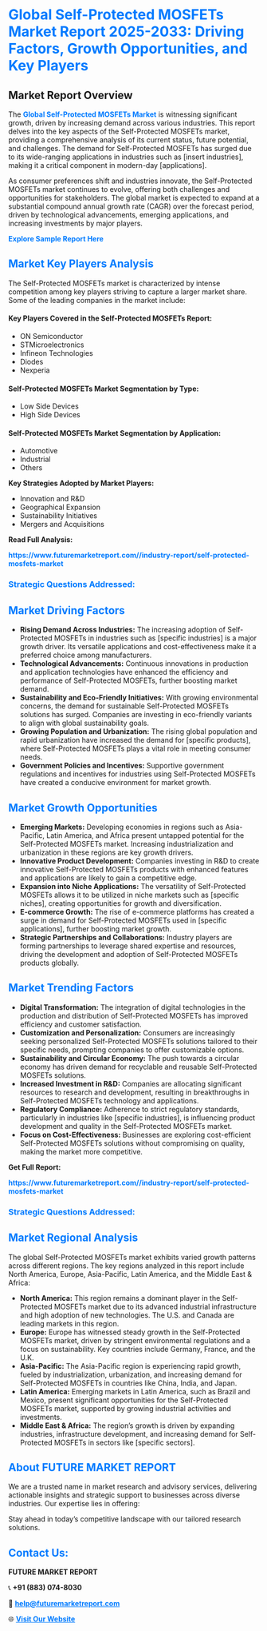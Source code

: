 <h1 style="color: #007BFF;">Global Self-Protected MOSFETs Market Report 2025-2033: Driving Factors, Growth Opportunities, and Key Players</h1>

<section id="overview">
<h2>Market Report Overview</h2>
<p>The <a href="https://www.futuremarketreport.com//industry-report/self-protected-mosfets-market" style="color: #007BFF; text-decoration: none;"><strong>Global Self-Protected MOSFETs Market</strong></a> is witnessing significant growth, driven by increasing demand across various industries. This report delves into the key aspects of the Self-Protected MOSFETs market, providing a comprehensive analysis of its current status, future potential, and challenges. The demand for Self-Protected MOSFETs has surged due to its wide-ranging applications in industries such as [insert industries], making it a critical component in modern-day [applications].</p>
<p>As consumer preferences shift and industries innovate, the Self-Protected MOSFETs market continues to evolve, offering both challenges and opportunities for stakeholders. The global market is expected to expand at a substantial compound annual growth rate (CAGR) over the forecast period, driven by technological advancements, emerging applications, and increasing investments by major players.</p>
</section>

<section id="overview">
<p><a href="https://www.futuremarketreport.com//request-sample/reportId=75226" style="color: #007BFF; text-decoration: none;"><strong>Explore Sample Report Here</strong></a></p>
</section>

<section id="key-players">
<h2 style="color: #007BFF;">Market Key Players Analysis</h2>
<p>The Self-Protected MOSFETs market is characterized by intense competition among key players striving to capture a larger market share. Some of the leading companies in the market include:</p>
<h4>Key Players Covered in the Self-Protected MOSFETs Report:</h4>
<ul><li>ON Semiconductor</li><li>STMicroelectronics</li><li>Infineon Technologies</li><li>Diodes</li><li>Nexperia</li></ul>
<h4>Self-Protected MOSFETs Market Segmentation by Type:</h4>
<ul><li>Low Side Devices</li><li>High Side Devices</li></ul>

<h4>Self-Protected MOSFETs Market Segmentation by Application:</h4>
<ul><li>Automotive</li><li>Industrial</li><li>Others</li></ul>
<p><strong>Key Strategies Adopted by Market Players:</strong></p>
<ul>
<li>Innovation and R&D</li>
<li>Geographical Expansion</li>
<li>Sustainability Initiatives</li>
<li>Mergers and Acquisitions</li>
</ul>
</section>

<section>
<p><strong>Read Full Analysis: </strong></p><a href="https://www.futuremarketreport.com//industry-report/self-protected-mosfets-market" style="color: #007BFF; text-decoration: none;"><strong>https://www.futuremarketreport.com//industry-report/self-protected-mosfets-market</strong></a>
<h3 style="color: #007BFF;">Strategic Questions Addressed:</h3>
</section>

<section id="driving-factors">
<h2 style="color: #007BFF;">Market Driving Factors</h2>
<ul>
<li><strong>Rising Demand Across Industries:</strong> The increasing adoption of Self-Protected MOSFETs in industries such as [specific industries] is a major growth driver. Its versatile applications and cost-effectiveness make it a preferred choice among manufacturers.</li>
<li><strong>Technological Advancements:</strong> Continuous innovations in production and application technologies have enhanced the efficiency and performance of Self-Protected MOSFETs, further boosting market demand.</li>
<li><strong>Sustainability and Eco-Friendly Initiatives:</strong> With growing environmental concerns, the demand for sustainable Self-Protected MOSFETs solutions has surged. Companies are investing in eco-friendly variants to align with global sustainability goals.</li>
<li><strong>Growing Population and Urbanization:</strong> The rising global population and rapid urbanization have increased the demand for [specific products], where Self-Protected MOSFETs plays a vital role in meeting consumer needs.</li>
<li><strong>Government Policies and Incentives:</strong> Supportive government regulations and incentives for industries using Self-Protected MOSFETs have created a conducive environment for market growth.</li>
</ul>
</section>

<section id="growth-opportunities">
<h2 style="color: #007BFF;">Market Growth Opportunities</h2>
<ul>
<li><strong>Emerging Markets:</strong> Developing economies in regions such as Asia-Pacific, Latin America, and Africa present untapped potential for the Self-Protected MOSFETs market. Increasing industrialization and urbanization in these regions are key growth drivers.</li>
<li><strong>Innovative Product Development:</strong> Companies investing in R&D to create innovative Self-Protected MOSFETs products with enhanced features and applications are likely to gain a competitive edge.</li>
<li><strong>Expansion into Niche Applications:</strong> The versatility of Self-Protected MOSFETs allows it to be utilized in niche markets such as [specific niches], creating opportunities for growth and diversification.</li>
<li><strong>E-commerce Growth:</strong> The rise of e-commerce platforms has created a surge in demand for Self-Protected MOSFETs used in [specific applications], further boosting market growth.</li>
<li><strong>Strategic Partnerships and Collaborations:</strong> Industry players are forming partnerships to leverage shared expertise and resources, driving the development and adoption of Self-Protected MOSFETs products globally.</li>
</ul>
</section>

<section id="trending-factors">
<h2 style="color: #007BFF;">Market Trending Factors</h2>
<ul>
<li><strong>Digital Transformation:</strong> The integration of digital technologies in the production and distribution of Self-Protected MOSFETs has improved efficiency and customer satisfaction.</li>
<li><strong>Customization and Personalization:</strong> Consumers are increasingly seeking personalized Self-Protected MOSFETs solutions tailored to their specific needs, prompting companies to offer customizable options.</li>
<li><strong>Sustainability and Circular Economy:</strong> The push towards a circular economy has driven demand for recyclable and reusable Self-Protected MOSFETs solutions.</li>
<li><strong>Increased Investment in R&D:</strong> Companies are allocating significant resources to research and development, resulting in breakthroughs in Self-Protected MOSFETs technology and applications.</li>
<li><strong>Regulatory Compliance:</strong> Adherence to strict regulatory standards, particularly in industries like [specific industries], is influencing product development and quality in the Self-Protected MOSFETs market.</li>
<li><strong>Focus on Cost-Effectiveness:</strong> Businesses are exploring cost-efficient Self-Protected MOSFETs solutions without compromising on quality, making the market more competitive.</li>
</ul>
</section>

<section>
<p><strong>Get Full Report: </strong></p><a href="https://www.futuremarketreport.com//industry-report/self-protected-mosfets-market" style="color: #007BFF; text-decoration: none;"><strong>https://www.futuremarketreport.com//industry-report/self-protected-mosfets-market</strong></a>
<h3 style="color: #007BFF;">Strategic Questions Addressed:</h3>
</section>


<section id="regional-analysis">
<h2 style="color: #007BFF;">Market Regional Analysis</h2>
<p>The global Self-Protected MOSFETs market exhibits varied growth patterns across different regions. The key regions analyzed in this report include North America, Europe, Asia-Pacific, Latin America, and the Middle East & Africa:</p>
<ul>
<li><strong>North America:</strong> This region remains a dominant player in the Self-Protected MOSFETs market due to its advanced industrial infrastructure and high adoption of new technologies. The U.S. and Canada are leading markets in this region.</li>
<li><strong>Europe:</strong> Europe has witnessed steady growth in the Self-Protected MOSFETs market, driven by stringent environmental regulations and a focus on sustainability. Key countries include Germany, France, and the U.K.</li>
<li><strong>Asia-Pacific:</strong> The Asia-Pacific region is experiencing rapid growth, fueled by industrialization, urbanization, and increasing demand for Self-Protected MOSFETs in countries like China, India, and Japan.</li>
<li><strong>Latin America:</strong> Emerging markets in Latin America, such as Brazil and Mexico, present significant opportunities for the Self-Protected MOSFETs market, supported by growing industrial activities and investments.</li>
<li><strong>Middle East & Africa:</strong> The region’s growth is driven by expanding industries, infrastructure development, and increasing demand for Self-Protected MOSFETs in sectors like [specific sectors].</li>
</ul>
</section>

<footer>
<h2 style="color: #007BFF;">About FUTURE MARKET REPORT</h2>
<p>We are a trusted name in market research and advisory services, delivering actionable insights and strategic support to businesses across diverse industries. Our expertise lies in offering:</p>

<p>Stay ahead in today’s competitive landscape with our tailored research solutions.</p>

<h2 style="color: #007BFF;">Contact Us:</h2>
<p><strong>FUTURE MARKET REPORT</strong></p>
<p>📞 <strong>+91 (883) 074-8030</strong></p>
<p>📧 <strong><a href="mailto:help@futuremarketreport.com" style="color: #007BFF;">help@futuremarketreport.com</a></strong></p>
<p>🌐 <strong><a href="https://www.futuremarketreport.com/" style="color: #007BFF;">Visit Our Website</a></strong></p>
</footer>